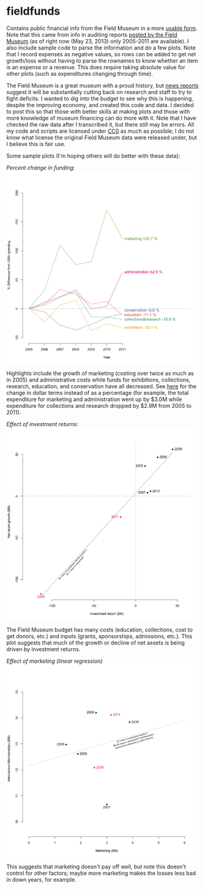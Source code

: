 fieldfunds
==========

Contains public financial info from the Field Museum in a more [usable form](https://raw.github.com/bomeara/fieldfunds/master/FieldMuseum.txt). Note that this came from info in auditing reports [posted by the Field Museum](http://fieldmuseum.org/about/annual-reports) (as of right now (May 23, 2013) only 2005-2011 are available). I also include sample code to parse the information and do a few plots. Note that I record expenses as negative values, so rows can be added to get net growth/loss without having to parse the rownames to know whether an item is an expense or a revenue. This does require taking absolute value for other plots (such as expenditures changing through time).

The Field Museum is a great museum with a proud history, but [news reports](http://articles.chicagotribune.com/2012-12-19/news/chi-field-museum-to-cut-staff-overhaul-operations-and-limit-research-scope-20121218_1_natural-history-museum-field-museum-museum-officials) suggest it will be substantially cutting back on research and staff to try to fight deficits. I wanted to dig into the budget to see why this is happening, despite the improving economy, and created this code and data. I decided to post this so that those with better skills at making plots and those with more knowledge of museum financing can do more with it. Note that I have checked the raw data after I transcribed it, but there still may be errors. All my code and scripts are licensed under [CC0](http://creativecommons.org/publicdomain/zero/1.0/) as much as possible; I do not know what license the original Field Museum data were released under, but I believe this is fair use.

Some sample plots (I'm hoping others will do better with these data):

*Percent change in funding:*
[![Percent change in funding](https://github.com/bomeara/fieldfunds/blob/master/PercentSpendingChange.png?raw=true)](#percentchange)

Highlights include the growth of marketing (costing over twice as much as in 2005) and administrative costs while funds for exhibitions, collections, research, education, and conservation have all decreased. See [here](https://github.com/bomeara/fieldfunds/blob/master/MonetarySpendingChange.png?raw=true) for the change in dollar terms instead of as a percentage (for example, the total expenditure for marketing and administration went up by $3.0M while expenditure for collections and research dropped by $2.9M from 2005 to 2011).


*Effect of investment returns:*
[![Investment returns](https://github.com/bomeara/fieldfunds/blob/master/AssetsVsInvestment.png?raw=true)](#investment)

The Field Museum budget has many costs (education, collections, cost to get donors, etc.) and inputs (grants, sponsorships, admissions, etc.). This plot suggests that much of the growth or decline of net assets is being driven by investment returns.


*Effect of marketing (linear regression)*
[![Marketing impact](https://github.com/bomeara/fieldfunds/blob/master/MarketingImpact.png?raw=true)](#marketing)

This suggests that marketing doesn't pay off well, but note this doesn't control for other factors; maybe more marketing makes the losses less bad in down years, for example.

